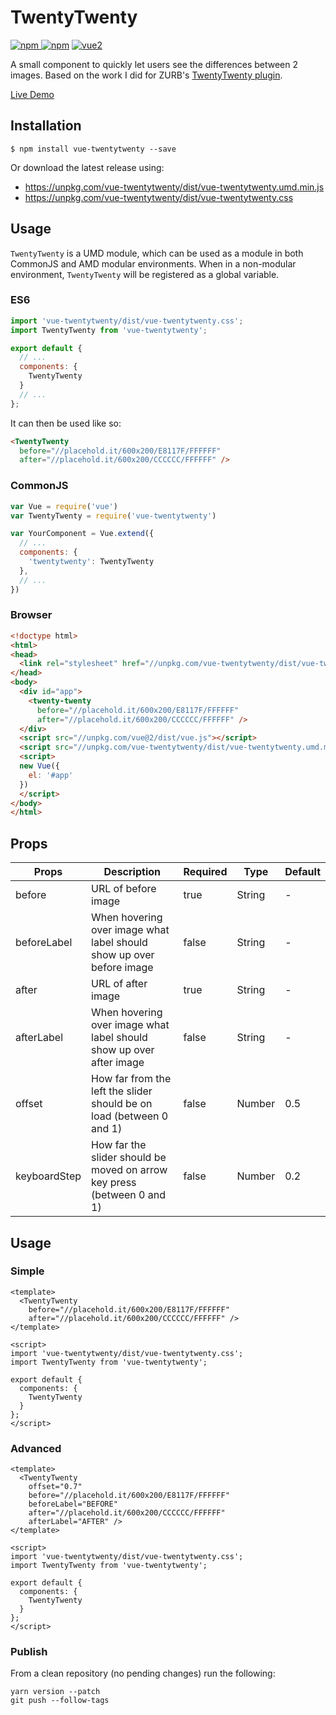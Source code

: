 # TwentyTwenty

[![npm](https://img.shields.io/npm/v/vue-twentytwenty.svg)
![npm](https://img.shields.io/npm/dm/vue-twentytwenty.svg)](https://www.npmjs.com/package/vue-twentytwenty)
[![vue2](https://img.shields.io/badge/vue-3.x-brightgreen.svg)](https://vuejs.org/)

A small component to quickly let users see the differences between 2 images. Based on the work I did for ZURB's [TwentyTwenty plugin](http://zurb.com/playground/twentytwenty).

<a href="https://mhayes.github.io/vue-twentytwenty/" target="_blank">Live Demo</a>

## Installation

```
$ npm install vue-twentytwenty --save
```

Or download the latest release using:

  * https://unpkg.com/vue-twentytwenty/dist/vue-twentytwenty.umd.min.js
  * https://unpkg.com/vue-twentytwenty/dist/vue-twentytwenty.css

## Usage

`TwentyTwenty` is a UMD module, which can be used as a module in both CommonJS and AMD modular environments. When in a non-modular environment, `TwentyTwenty` will be registered as a global variable.

### ES6

```js
import 'vue-twentytwenty/dist/vue-twentytwenty.css';
import TwentyTwenty from 'vue-twentytwenty';

export default {
  // ...
  components: {
    TwentyTwenty
  }
  // ...
};
```

It can then be used like so:

```html
<TwentyTwenty
  before="//placehold.it/600x200/E8117F/FFFFFF"
  after="//placehold.it/600x200/CCCCCC/FFFFFF" />
```

### CommonJS

```js
var Vue = require('vue')
var TwentyTwenty = require('vue-twentytwenty')

var YourComponent = Vue.extend({
  // ...
  components: {
    'twentytwenty': TwentyTwenty
  },
  // ...
})
```

### Browser

```html
<!doctype html>
<html>
<head>
  <link rel="stylesheet" href="//unpkg.com/vue-twentytwenty/dist/vue-twentytwenty.css" />
</head>
<body>
  <div id="app">
    <twenty-twenty
      before="//placehold.it/600x200/E8117F/FFFFFF"
      after="//placehold.it/600x200/CCCCCC/FFFFFF" />
  </div>
  <script src="//unpkg.com/vue@2/dist/vue.js"></script> 
  <script src="//unpkg.com/vue-twentytwenty/dist/vue-twentytwenty.umd.min.js"></script> 
  <script>
  new Vue({
    el: '#app'
  })
  </script> 
</body>
</html>
```

## Props
| Props        | Description                                                             | Required | Type   | Default |
| ------------ | ----------------------------------------------------------------------- | -------- | ------ | ------- |
| before       | URL of before image                                                     | true     | String | -       |
| beforeLabel  | When hovering over image what label should show up over before image    | false    | String | -       |
| after        | URL of after image                                                      | true     | String | -       |
| afterLabel   | When hovering over image what label should show up over after image     | false    | String | -       |
| offset       | How far from the left the slider should be on load (between 0 and 1)    | false    | Number | 0.5     |
| keyboardStep | How far the slider should be moved on arrow key press (between 0 and 1) | false    | Number | 0.2     |

## Usage

### Simple

```vue
<template>
  <TwentyTwenty
    before="//placehold.it/600x200/E8117F/FFFFFF"
    after="//placehold.it/600x200/CCCCCC/FFFFFF" />
</template>

<script>
import 'vue-twentytwenty/dist/vue-twentytwenty.css';
import TwentyTwenty from 'vue-twentytwenty';

export default {
  components: {
    TwentyTwenty
  }
};
</script>
```

### Advanced

```vue
<template>
  <TwentyTwenty
    offset="0.7"
    before="//placehold.it/600x200/E8117F/FFFFFF"
    beforeLabel="BEFORE"
    after="//placehold.it/600x200/CCCCCC/FFFFFF"
    afterLabel="AFTER" />
</template>

<script>
import 'vue-twentytwenty/dist/vue-twentytwenty.css';
import TwentyTwenty from 'vue-twentytwenty';

export default {
  components: {
    TwentyTwenty
  }
};
</script>
```

### Publish

From a clean repository (no pending changes) run the following:

```
yarn version --patch
git push --follow-tags
```
